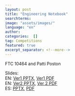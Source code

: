 ```yaml
---
layout: post
title: "Engineering Notebook"
searchterms:
image: "assets/images/"
language: "en"
author:
categories:  []
tag: Competitions
featured: true
excerpt_separator: <!--more-->
---
```


FTC 10464 and Patti Poston<br>

Slides:<br>
 EN: <a href="/translations/en-us/Competitions/EngineeringNotebook.pptx">Ver1 PPTX</a>,
 <a href="/translations/en-us/Competitions/EngineeringNotebook.pdf">Ver1 PDF</a><br>
 EN: <a href="/translations/en-us/Competitions/EngineeringNotebook2.pptx">Ver2 PPTX</a>,
 <a href="/translations/en-us/Competitions/EngineeringNotebook2.pdf">Ver 2 PDF</a><br>
 ES: <a href="/translations/es/Competitions/EngineeringNotebookES.pptx">PPTX</a>,
 <a href="/translations/es/Competitions/EngineeringNotebookES.pdf">PDF</a>
